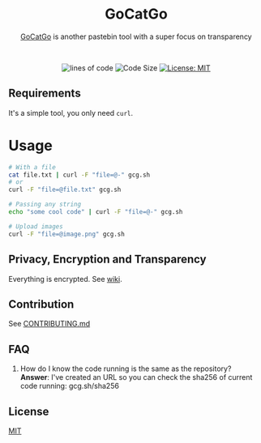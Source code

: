 <div align="center">

<h1> GoCatGo </h1>

<a href="https://gcg.sh">GoCatGo</a> is another pastebin tool with a super focus on transparency<br>

<br>

![lines of code](https://sloc.xyz/github/vaaleyard/gocatgo) ![Code Size](https://img.shields.io/github/languages/code-size/vaaleyard/gocatgo) [![License: MIT](https://img.shields.io/badge/License-MIT-blue.svg)](./LICENSE)

</div> 

## Requirements
It's a simple tool, you only need `curl`.

# Usage
```bash
# With a file
cat file.txt | curl -F "file=@-" gcg.sh
# or
curl -F "file=@file.txt" gcg.sh
```

```bash
# Passing any string
echo "some cool code" | curl -F "file=@-" gcg.sh
```

```bash
# Upload images
curl -F "file=@image.png" gcg.sh
```

## Privacy, Encryption and Transparency
Everything is encrypted. See [wiki](https://github.com/vaaleyard/gocatgo/wiki).

## Contribution
See [CONTRIBUTING.md](./CONTRIBUTING.md)

## FAQ
1. How do I know the code running is the same as the repository?  
  **Answer**: I've created an URL so you can check the sha256 of current code running: gcg.sh/sha256

## License
[MIT](./LICENSE)
